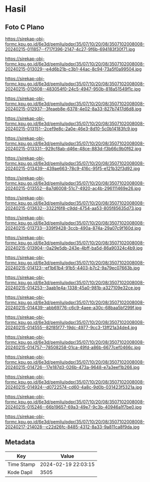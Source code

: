 # Hasil

## Foto C Plano

https://sirekap-obj-formc.kpu.go.id/6e3d/pemilu/pdpr/35/07/10/20/08/3507102008008-20240215-011857--f717f396-2147-4c27-9f6b-694183f30f71.jpg

https://sirekap-obj-formc.kpu.go.id/6e3d/pemilu/pdpr/35/07/10/20/08/3507102008008-20240215-013029--e4d6b21b-c3b1-44ac-8c94-73a5f0a99504.jpg

https://sirekap-obj-formc.kpu.go.id/6e3d/pemilu/pdpr/35/07/10/20/08/3507102008008-20240215-012608--483054f0-24c5-4947-950b-818a51549f1c.jpg

https://sirekap-obj-formc.kpu.go.id/6e3d/pemilu/pdpr/35/07/10/20/08/3507102008008-20240215-012937--3feaeb8e-6378-4e02-8a33-827b7417d6d8.jpg

https://sirekap-obj-formc.kpu.go.id/6e3d/pemilu/pdpr/35/07/10/20/08/3507102008008-20240215-013151--2cef9e8c-2a0e-46e3-8d10-5c0b14183fc9.jpg

https://sirekap-obj-formc.kpu.go.id/6e3d/pemilu/pdpr/35/07/10/20/08/3507102008008-20240215-013331--929cf8ab-d46e-48ce-883d-f3b66c9b0f62.jpg

https://sirekap-obj-formc.kpu.go.id/6e3d/pemilu/pdpr/35/07/10/20/08/3507102008008-20240215-013439--439ae663-78c9-416c-95f5-e121b32f3d92.jpg

https://sirekap-obj-formc.kpu.go.id/6e3d/pemilu/pdpr/35/07/10/20/08/3507102008008-20240215-013552--8a7d6008-51c7-4920-ac4b-296111469e26.jpg

https://sirekap-obj-formc.kpu.go.id/6e3d/pemilu/pdpr/35/07/10/20/08/3507102008008-20240215-013632--3322f6f8-c9dd-4754-aa53-805f85635d73.jpg

https://sirekap-obj-formc.kpu.go.id/6e3d/pemilu/pdpr/35/07/10/20/08/3507102008008-20240215-013733--339f9428-3ccb-490a-874a-29a07c9f160d.jpg

https://sirekap-obj-formc.kpu.go.id/6e3d/pemilu/pdpr/35/07/10/20/08/3507102008008-20240215-013904--0a29e5db-243e-4bff-ba5d-86a90324c4b9.jpg

https://sirekap-obj-formc.kpu.go.id/6e3d/pemilu/pdpr/35/07/10/20/08/3507102008008-20240215-014123--ef1b61b4-91b5-4403-b7c2-9a79ec07663b.jpg

https://sirekap-obj-formc.kpu.go.id/6e3d/pemilu/pdpr/35/07/10/20/08/3507102008008-20240215-014253--3aab1e4a-1338-45a0-981b-a327109e32ce.jpg

https://sirekap-obj-formc.kpu.go.id/6e3d/pemilu/pdpr/35/07/10/20/08/3507102008008-20240215-014439--abb69776-c6c9-4aee-a30c-68baa5bf299f.jpg

https://sirekap-obj-formc.kpu.go.id/6e3d/pemilu/pdpr/35/07/10/20/08/3507102008008-20240215-014555--82f85f77-19dc-4977-9cc3-13ff21a34de4.jpg

https://sirekap-obj-formc.kpu.go.id/6e3d/pemilu/pdpr/35/07/10/20/08/3507102008008-20240215-014757--78508258-01ca-49fd-a86b-6677cef0466c.jpg

https://sirekap-obj-formc.kpu.go.id/6e3d/pemilu/pdpr/35/07/10/20/08/3507102008008-20240215-014726--17e187d3-026b-473a-9648-e7a3eef1b266.jpg

https://sirekap-obj-formc.kpu.go.id/6e3d/pemilu/pdpr/35/07/10/20/08/3507102008008-20240215-014924--d0722574-cd60-4a8c-9d0b-031423f5321a.jpg

https://sirekap-obj-formc.kpu.go.id/6e3d/pemilu/pdpr/35/07/10/20/08/3507102008008-20240215-015246--66b19657-69a3-49e7-9c3b-40946a1f7be0.jpg

https://sirekap-obj-formc.kpu.go.id/6e3d/pemilu/pdpr/35/07/10/20/08/3507102008008-20240217-214028--c22d26fc-8485-4312-8a33-9a811ca8f9da.jpg


## Metadata

| Key        | Value               |
| ---------- | ------------------- |
| Time Stamp | 2024-02-19 22:03:15 |
| Kode Dapil | 3505                |



